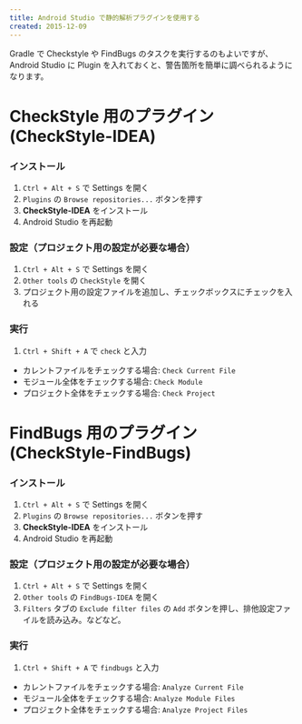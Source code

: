 ```yaml
---
title: Android Studio で静的解析プラグインを使用する
created: 2015-12-09
---
```


Gradle で Checkstyle や FindBugs のタスクを実行するのもよいですが、Android Studio に Plugin を入れておくと、警告箇所を簡単に調べられるようになります。

CheckStyle 用のプラグイン (CheckStyle-IDEA)
====

### インストール

1. `Ctrl + Alt + S` で Settings を開く
2. `Plugins` の `Browse repositories...` ボタンを押す
3. **CheckStyle-IDEA** をインストール
4. Android Studio を再起動

### 設定（プロジェクト用の設定が必要な場合）

1. `Ctrl + Alt + S` で Settings を開く
2. `Other tools` の `CheckStyle` を開く
3. プロジェクト用の設定ファイルを追加し、チェックボックスにチェックを入れる

### 実行

1. `Ctrl + Shift + A` で `check` と入力
  * カレントファイルをチェックする場合: `Check Current File`
  * モジュール全体をチェックする場合: `Check Module`
  * プロジェクト全体をチェックする場合: `Check Project`


FindBugs 用のプラグイン (CheckStyle-FindBugs)
====

### インストール

1. `Ctrl + Alt + S` で Settings を開く
2. `Plugins` の `Browse repositories...` ボタンを押す
3. **CheckStyle-IDEA** をインストール
4. Android Studio を再起動

### 設定（プロジェクト用の設定が必要な場合）

1. `Ctrl + Alt + S` で Settings を開く
2. `Other tools` の `FindBugs-IDEA` を開く
3. `Filters` タブの `Exclude filter files` の `Add` ボタンを押し、排他設定ファイルを読み込み。などなど。

### 実行

1. `Ctrl + Shift + A` で `findbugs` と入力
  * カレントファイルをチェックする場合: `Analyze Current File`
  * モジュール全体をチェックする場合: `Analyze Module Files`
  * プロジェクト全体をチェックする場合: `Analyze Project Files`


